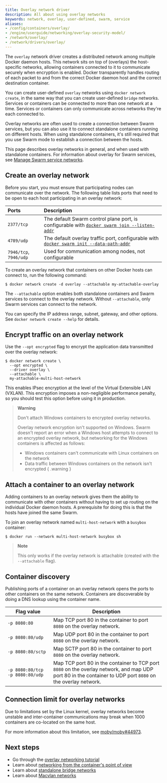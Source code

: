 ```yaml
---
title: Overlay network driver
description: All about using overlay networks
keywords: network, overlay, user-defined, swarm, service
aliases:
- /config/containers/overlay/
- /engine/userguide/networking/overlay-security-model/
- /network/overlay/
- /network/drivers/overlay/
---
```


The `overlay` network driver creates a distributed network among multiple
Docker daemon hosts. This network sits on top of (overlays) the host-specific
networks, allowing containers connected to it to communicate securely when
encryption is enabled. Docker transparently handles routing of each packet to
and from the correct Docker daemon host and the correct destination container.

You can create user-defined `overlay` networks using `docker network create`,
in the same way that you can create user-defined `bridge` networks. Services
or containers can be connected to more than one network at a time. Services or
containers can only communicate across networks they're each connected to.

Overlay networks are often used to create a connection between Swarm services,
but you can also use it to connect standalone containers running on different
hosts. When using standalone containers, it's still required that you use
Swarm mode to establish a connection between the hosts.

This page describes overlay networks in general, and when used with standalone
containers. For information about overlay for Swarm services, see
[Manage Swarm service networks](/engine/swarm/networking.md).

## Create an overlay network

Before you start, you must ensure that participating nodes can communicate over the network.
The following table lists ports that need to be open to each host participating in an overlay network:

| Ports                  | Description                                                                                                                                                          |
| :--------------------- | :------------------------------------------------------------------------------------------------------------------------------------------------------------------- |
| `2377/tcp`             | The default Swarm control plane port, is configurable with [`docker swarm join --listen-addr`](/reference/cli/docker/swarm/join.md#--listen-addr-value) |
| `4789/udp`             | The default overlay traffic port, configurable with [`docker swarm init --data-path-addr`](/reference/cli/docker/swarm/init.md#data-path-port)          |
| `7946/tcp`, `7946/udp` | Used for communication among nodes, not configurable                                                                                                                 |

To create an overlay network that containers on other Docker hosts can connect to,
run the following command:

```console
$ docker network create -d overlay --attachable my-attachable-overlay
```

The `--attachable` option enables both standalone containers
and Swarm services to connect to the overlay network.
Without `--attachable`, only Swarm services can connect to the network.

You can specify the IP address range, subnet, gateway, and other options. See
`docker network create --help` for details.

## Encrypt traffic on an overlay network

Use the `--opt encrypted` flag to encrypt the application data
transmitted over the overlay network:

```console
$ docker network create \
  --opt encrypted \
  --driver overlay \
  --attachable \
  my-attachable-multi-host-network
```

This enables IPsec encryption at the level of the Virtual Extensible LAN (VXLAN).
This encryption imposes a non-negligible performance penalty,
so you should test this option before using it in production.

> **Warning**
>
> Don't attach Windows containers to encrypted overlay networks.
>
> Overlay network encryption isn't supported on Windows.
> Swarm doesn't report an error when a Windows host
> attempts to connect to an encrypted overlay network,
> but networking for the Windows containers is affected as follows:
>
> - Windows containers can't communicate with Linux containers on the network
> - Data traffic between Windows containers on the network isn't encrypted
{ .warning }

## Attach a container to an overlay network

Adding containers to an overlay network gives them the ability to communicate
with other containers without having to set up routing on the individual Docker
daemon hosts. A prerequisite for doing this is that the hosts have joined the same Swarm.

To join an overlay network named `multi-host-network` with a `busybox` container:

```console
$ docker run --network multi-host-network busybox sh
```

> **Note**
>
> This only works if the overlay network is attachable
> (created with the `--attachable` flag).

## Container discovery

Publishing ports of a container on an overlay network opens the ports to other
containers on the same network. Containers are discoverable by doing a DNS lookup
using the container name.

| Flag value                      | Description                                                                                                                                                 |
| ------------------------------- | ----------------------------------------------------------------------------------------------------------------------------------------------------------- |
| `-p 8080:80`                    | Map TCP port 80 in the container to port `8080` on the overlay network.                                                                                     |
| `-p 8080:80/udp`                | Map UDP port 80 in the container to port `8080` on the overlay network.                                                                                     |
| `-p 8080:80/sctp`               | Map SCTP port 80 in the container to port `8080` on the overlay network.                                                                                    |
| `-p 8080:80/tcp -p 8080:80/udp` | Map TCP port 80 in the container to TCP port `8080` on the overlay network, and map UDP port 80 in the container to UDP port `8080` on the overlay network. |

## Connection limit for overlay networks

Due to limitations set by the Linux kernel, overlay networks become unstable and
inter-container communications may break when 1000 containers are co-located on
the same host.

For more information about this limitation, see
[moby/moby#44973](https://github.com/moby/moby/issues/44973#issuecomment-1543747718).

## Next steps

- Go through the [overlay networking tutorial](/engine/network/tutorials/overlay.md)
- Learn about [networking from the container's point of view](../_index.md)
- Learn about [standalone bridge networks](bridge.md)
- Learn about [Macvlan networks](macvlan.md)
